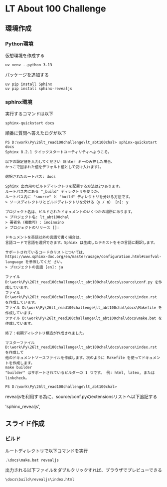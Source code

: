# LT About 100 Challenge

## 環境作成

### Python環境

仮想環境を作成する

    uv venv --python 3.13

パッケージを追加する

    uv pip install Sphinx
    uv pip install sphinx-revealjs

### sphinx環境

実行するコマンドは以下

    sphinx-quickstart docs

順番に質問へ答えたログが以下

    PS D:\work\Py\26lt_read100challenge\lt_abt100chal> sphinx-quickstart docs
    Sphinx 8.2.1 クイックスタートユーティリティへようこそ。

    以下の設定値を入力してください（Enter キーのみ押した場合、
    かっこで囲まれた値をデフォルト値として受け入れます）。

    選択されたルートパス: docs

    Sphinx 出力用のビルドディレクトリを配置する方法は2つあります。
    ルートパス内にある "_build" ディレクトリを使うか、
    ルートパス内に "source" と "build" ディレクトリを分ける方法です。
    > ソースディレクトリとビルドディレクトリを分ける（y / n） [n]: y

    プロジェクト名は、ビルドされたドキュメントのいくつかの場所にあります。
    > プロジェクト名: lt_abt100chal
    > 著者名（複数可）: inoinoino
    > プロジェクトのリリース []: 

    ドキュメントを英語以外の言語で書く場合は、
    言語コードで言語を選択できます。Sphinx は生成したテキストをその言語に翻訳します。

    サポートされているコードのリストについては、
    https://www.sphinx-doc.org/en/master/usage/configuration.html#confval-language を参照してくだ さい。
    > プロジェクトの言語 [en]: ja

    ファイル D:\work\Py\26lt_read100challenge\lt_abt100chal\docs\source\conf.py を作成しています。
    ファイル D:\work\Py\26lt_read100challenge\lt_abt100chal\docs\source\index.rst を作成しています。
    ファイル D:\work\Py\26lt_read100challenge\lt_abt100chal\docs\Makefile を作成しています。      
    ファイル D:\work\Py\26lt_read100challenge\lt_abt100chal\docs\make.bat を作成しています。      

    終了：初期ディレクトリ構造が作成されました。

    マスターファイル D:\work\Py\26lt_read100challenge\lt_abt100chal\docs\source\index.rst を作成して
    他のドキュメントソースファイルを作成します。次のように Makefile を使ってドキュメントを作成します。
    make builder
    "builder" はサポートされているビルダーの 1 つです。 例: html, latex, または linkcheck。       

    PS D:\work\Py\26lt_read100challenge\lt_abt100chal> 

revealjsを利用する為に、source/conf.pyのextensionsリストへ以下追記する

   'sphinx_revealjs',

## スライド作成

### ビルド

ルートディレクトリで以下コマンドを実行

    .\docs\make.bat revealjs

出力される以下ファイルをダブルクリックすれば、ブラウザでプレビューできる

    \docs\build\revealjs\index.html
